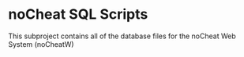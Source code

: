 noCheat SQL Scripts
===================
This subproject contains all of the database files for the noCheat Web System (noCheatW)
